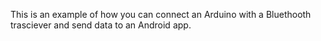 This is an example of how you can connect an Arduino with a Bluethooth trasciever and send data
to an Android app.